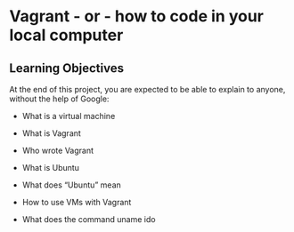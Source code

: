 # Vagrant - or - how to code in your local computer

## Learning Objectives

At the end of this project, you are expected to be able to explain to anyone, without the help of Google:

* What is a virtual machine

* What is Vagrant 

* Who wrote Vagrant

* What is Ubuntu

* What does “Ubuntu” mean

* How to use VMs with Vagrant

* What does the command uname ido
